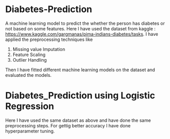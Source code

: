 # Diabetes-Prediction
A machine learning model to predict the whether the person has diabetes or not based on some features.
Here I have used the dataset from kaggle : https://www.kaggle.com/gargmanas/pima-indians-diabetes/tasks.
I have applied the preprocessing techniques like
1. Missing value Imputation
2. Feature Scaling
3. Outlier Handling

Then I have fitted different machine learning models on the dataset and evaluated the models.


# Diabetes_Prediction using Logistic Regression

Here I have used the same dataset as above and have done the same preprocessing steps.
For gettig better accuracy I have done hyperparameter tuning.
